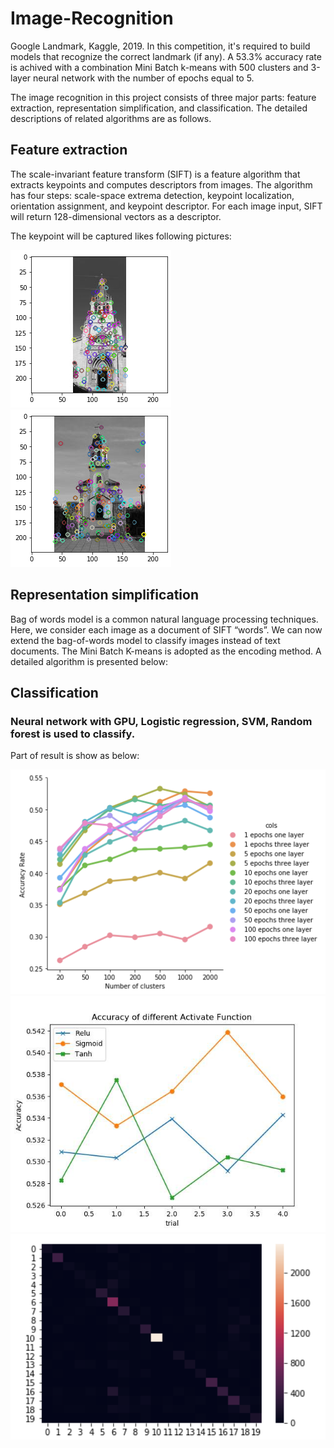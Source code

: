 # Image-Recognition
Google Landmark, Kaggle, 2019. In this competition, it's required to build models that recognize the correct landmark (if any). A 53.3% accuracy rate is achived with a combination Mini Batch k-means with 500 clusters and 3-layer neural network with the number of epochs equal to 5.
	
The image recognition in this project consists of three major parts: feature extraction, representation simplification, and classification. The detailed descriptions of related algorithms are as follows. 
## Feature extraction

The scale-invariant feature transform (SIFT) is a feature algorithm that extracts keypoints
and computes descriptors from images. The algorithm has four steps: scale-space extrema detection, keypoint localization, orientation assignment, and keypoint descriptor. For each image input, SIFT will return 128-dimensional vectors as a descriptor.

The keypoint will be captured likes following pictures:

![image](picture/white.png) ![image](picture/white2.png)

## Representation simplification

Bag of words model is a common natural language processing techniques. Here, we consider each image as a document of SIFT “words”. We can now extend the bag-of-words model to classify images instead of text documents. The Mini Batch K-means is adopted as the encoding method.  A detailed algorithm is presented below:

## Classification

### Neural network with GPU, Logistic regression, SVM, Random forest is used to classify.

Part of result is show as below:

![image](picture/Neural_Network_result.png)
![image](picture/accuracy_of_different_active_function.jpg)
![image](picture/confusion_matrix.png)
 


